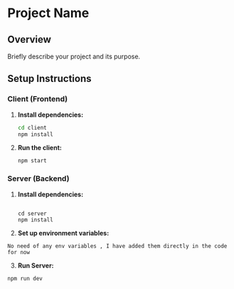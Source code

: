 # Project Name

## Overview

Briefly describe your project and its purpose.

## Setup Instructions

### Client (Frontend)

1. **Install dependencies:**
   ```bash
   cd client
   npm install
   ```
2. **Run the client:**

   ```
   npm start
   ```

### Server (Backend)

1. **Install dependencies:**

   ```

   cd server
   npm install
   ```

2. **Set up environment variables:**

```
No need of any env variables , I have added them directly in the code for now
```

3. **Run Server:**

```
npm run dev
```
